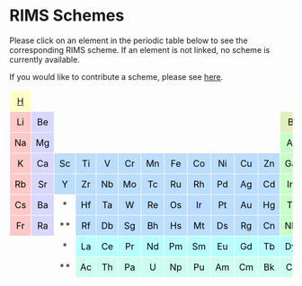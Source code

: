 # RIMS Schemes

Please click on an element in the periodic table below
to see the corresponding RIMS scheme.
If an element is not linked,
no scheme is currently available.

If you would like to contribute a scheme,
please see [here](../contribute).


<style type="text/css">
.tg  {border-collapse:collapse;border-spacing:0;}
.tg td{border-color:transparent;border-style:solid;border-width:1px;overflow:hidden;padding:8px 8px;word-break:normal;}

.tg .tg_bbddff{background-color: #bbddff; color: #000000; text-align: center; vertical-align: middle;}.tg .tg_d7d7ff{background-color: #d7d7ff; color: #000000; text-align: center; vertical-align: middle;}.tg .tg_e1eebd{background-color: #e1eebd; color: #000000; text-align: center; vertical-align: middle;}.tg .tg_cdffee{background-color: #cdffee; color: #000000; text-align: center; vertical-align: middle;}.tg .tg_ffe4bb{background-color: #ffe4bb; color: #000000; text-align: center; vertical-align: middle;}.tg .tg_ffc9c9{background-color: #ffc9c9; color: #000000; text-align: center; vertical-align: middle;}.tg .tg_b9ffff{background-color: #b9ffff; color: #000000; text-align: center; vertical-align: middle;}.tg .tg_c8ffc8{background-color: #c8ffc8; color: #000000; text-align: center; vertical-align: middle;}.tg .tg_ffffc7{background-color: #ffffc7; color: #000000; text-align: center; vertical-align: middle;}
</style>

<table class="tg">
<tbody>
  <tr>
    <td class="tg tg_ffffc7"><a href="H.md">H</a></td>
    <td></td>
    <td></td>
    <td></td>
    <td></td>
    <td></td>
    <td></td>
    <td></td>
    <td></td>
    <td></td>
    <td></td>
    <td></td>
    <td></td>
    <td></td>
    <td></td>
    <td></td>
    <td></td>
    <td class="tg tg_ffe4bb">He</td>
  </tr>
  <tr>
    <td class="tg tg_ffc9c9">Li</td>
    <td class="tg tg_d7d7ff">Be</td>
    <td></td>
    <td></td>
    <td></td>
    <td></td>
    <td></td>
    <td></td>
    <td></td>
    <td></td>
    <td></td>
    <td></td>
    <td class="tg tg_e1eebd">B</td>
    <td class="tg tg_ffffc7">C</td>
    <td class="tg tg_ffffc7">N</td>
    <td class="tg tg_ffffc7">O</td>
    <td class="tg tg_ffffc7">F</td>
    <td class="tg tg_ffe4bb">Ne</td>
  </tr>
  <tr>
    <td class="tg tg_ffc9c9">Na</td>
    <td class="tg tg_d7d7ff">Mg</td>
    <td></td>
    <td></td>
    <td></td>
    <td></td>
    <td></td>
    <td></td>
    <td></td>
    <td></td>
    <td></td>
    <td></td>
    <td class="tg tg_c8ffc8">Al</td>
    <td class="tg tg_e1eebd">Si</td>
    <td class="tg tg_ffffc7">P</td>
    <td class="tg tg_ffffc7">S</td>
    <td class="tg tg_ffffc7">Cl</td>
    <td class="tg tg_ffe4bb">Ar</td>
  </tr>
  <tr>
    <td class="tg tg_ffc9c9">K</td>
    <td class="tg tg_d7d7ff">Ca</td>
    <td class="tg tg_bbddff">Sc</td>
    <td class="tg tg_bbddff">Ti</td>
    <td class="tg tg_bbddff">V</td>
    <td class="tg tg_bbddff">Cr</td>
    <td class="tg tg_bbddff">Mn</td>
    <td class="tg tg_bbddff">Fe</td>
    <td class="tg tg_bbddff">Co</td>
    <td class="tg tg_bbddff">Ni</td>
    <td class="tg tg_bbddff">Cu</td>
    <td class="tg tg_bbddff">Zn</td>
    <td class="tg tg_c8ffc8">Ga</td>
    <td class="tg tg_e1eebd">Ge</td>
    <td class="tg tg_e1eebd">As</td>
    <td class="tg tg_ffffc7">Se</td>
    <td class="tg tg_ffffc7">Br</td>
    <td class="tg tg_ffe4bb">Kr</td>
  </tr>
  <tr>
    <td class="tg tg_ffc9c9">Rb</td>
    <td class="tg tg_d7d7ff">Sr</td>
    <td class="tg tg_bbddff">Y</td>
    <td class="tg tg_bbddff">Zr</td>
    <td class="tg tg_bbddff">Nb</td>
    <td class="tg tg_bbddff">Mo</td>
    <td class="tg tg_bbddff">Tc</td>
    <td class="tg tg_bbddff">Ru</td>
    <td class="tg tg_bbddff">Rh</td>
    <td class="tg tg_bbddff">Pd</td>
    <td class="tg tg_bbddff">Ag</td>
    <td class="tg tg_bbddff">Cd</td>
    <td class="tg tg_c8ffc8">In</td>
    <td class="tg tg_c8ffc8">Sn</td>
    <td class="tg tg_e1eebd">Sb</td>
    <td class="tg tg_e1eebd">Te</td>
    <td class="tg tg_ffffc7">I</td>
    <td class="tg tg_ffe4bb">Xe</td>
  </tr>
  <tr>
    <td class="tg tg_ffc9c9">Cs</td>
    <td class="tg tg_d7d7ff">Ba</td>
    <td align="center">*</td>
    <td class="tg tg_bbddff">Hf</td>
    <td class="tg tg_bbddff">Ta</td>
    <td class="tg tg_bbddff">W</td>
    <td class="tg tg_bbddff">Re</td>
    <td class="tg tg_bbddff">Os</td>
    <td class="tg tg_bbddff">Ir</td>
    <td class="tg tg_bbddff">Pt</td>
    <td class="tg tg_bbddff">Au</td>
    <td class="tg tg_bbddff">Hg</td>
    <td class="tg tg_c8ffc8">Tl</td>
    <td class="tg tg_c8ffc8">Pb</td>
    <td class="tg tg_c8ffc8">Bi</td>
    <td class="tg tg_e1eebd">Po</td>
    <td class="tg tg_ffffc7">At</td>
    <td class="tg tg_ffe4bb">Rn</td>
  </tr>
  <tr>
    <td class="tg tg_ffc9c9">Fr</td>
    <td class="tg tg_d7d7ff">Ra</td>
    <td align="center">**</td>
    <td class="tg tg_bbddff">Rf</td>
    <td class="tg tg_bbddff">Db</td>
    <td class="tg tg_bbddff">Sg</td>
    <td class="tg tg_bbddff">Bh</td>
    <td class="tg tg_bbddff">Hs</td>
    <td class="tg tg_bbddff">Mt</td>
    <td class="tg tg_bbddff">Ds</td>
    <td class="tg tg_bbddff">Rg</td>
    <td class="tg tg_bbddff">Cn</td>
    <td class="tg tg_c8ffc8">Nh</td>
    <td class="tg tg_c8ffc8">Fl</td>
    <td class="tg tg_c8ffc8">Mc</td>
    <td class="tg tg_c8ffc8">Lv</td>
    <td class="tg tg_ffffc7">Ts</td>
    <td class="tg tg_ffe4bb">Og</td>
  </tr>
  <tr>
    <td></td>
    <td></td>
    <td align="center">*</td>
    <td class="tg tg_b9ffff">La</td>
    <td class="tg tg_b9ffff">Ce</td>
    <td class="tg tg_b9ffff">Pr</td>
    <td class="tg tg_b9ffff">Nd</td>
    <td class="tg tg_b9ffff">Pm</td>
    <td class="tg tg_b9ffff">Sm</td>
    <td class="tg tg_b9ffff">Eu</td>
    <td class="tg tg_b9ffff">Gd</td>
    <td class="tg tg_b9ffff">Tb</td>
    <td class="tg tg_b9ffff">Dy</td>
    <td class="tg tg_b9ffff">Ho</td>
    <td class="tg tg_b9ffff">Er</td>
    <td class="tg tg_b9ffff">Tm</td>
    <td class="tg tg_b9ffff">Yb</td>
    <td class="tg tg_b9ffff">Lu</td>
  </tr>
  <tr>
    <td></td>
    <td></td>
    <td align="center">**</td>
    <td class="tg tg_cdffee">Ac</td>
    <td class="tg tg_cdffee">Th</td>
    <td class="tg tg_cdffee">Pa</td>
    <td class="tg tg_cdffee">U</td>
    <td class="tg tg_cdffee">Np</td>
    <td class="tg tg_cdffee">Pu</td>
    <td class="tg tg_cdffee">Am</td>
    <td class="tg tg_cdffee">Cm</td>
    <td class="tg tg_cdffee">Bk</td>
    <td class="tg tg_cdffee">Cf</td>
    <td class="tg tg_cdffee">Es</td>
    <td class="tg tg_cdffee">Fm</td>
    <td class="tg tg_cdffee">Md</td>
    <td class="tg tg_cdffee">No</td>
    <td class="tg tg_cdffee">Lr</td>
  </tr>
</tbody>
</table>